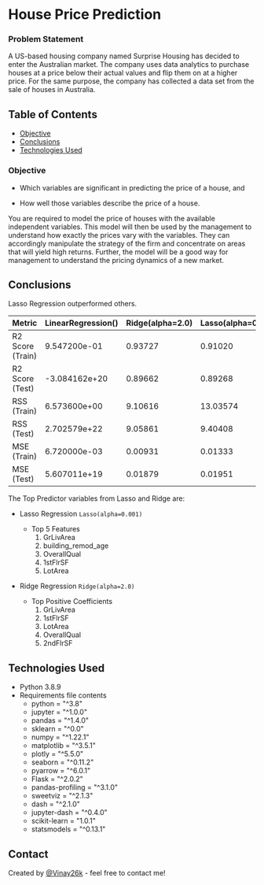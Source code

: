 # House Price Prediction
### Problem Statement
A US-based housing company named Surprise Housing has decided to enter the Australian market. The company uses data analytics to purchase houses at a price below their actual values and flip them on at a higher price. For the same purpose, the company has collected a data set from the sale of houses in Australia.


## Table of Contents
* [Objective](#objective)
* [Conclusions](#conclusions)
* [Technologies Used](#technologies-used)

<!-- You can include any other section that is pertinent to your problem -->

### Objective

* Which variables are significant in predicting the price of a house, and

* How well those variables describe the price of a house.

You are required to model the price of houses with the available independent variables. This model will then be used by the management to understand how exactly the prices vary with the variables. They can accordingly manipulate the strategy of the firm and concentrate on areas that will yield high returns. Further, the model will be a good way for management to understand the pricing dynamics of a new market.


## Conclusions
Lasso Regression outperformed others.

| Metric           | LinearRegression() | Ridge(alpha=2.0) | Lasso(alpha=0.001) |
| :--------------- | :----------------- | :--------------- | ------------------ |
| R2 Score (Train) | 9.547200e-01       | 0.93727          | 0.91020            |
| R2 Score (Test)  | -3.084162e+20      | 0.89662          | 0.89268            |
| RSS (Train)      | 6.573600e+00       | 9.10616          | 13.03574           |
| RSS (Test)       | 2.702579e+22       | 9.05861          | 9.40408            |
| MSE (Train)      | 6.720000e-03       | 0.00931          | 0.01333            |
| MSE (Test)       | 5.607011e+19       | 0.01879          | 0.01951            |

The Top Predictor variables from Lasso and Ridge are:
  - Lasso Regression `Lasso(alpha=0.001)`
    - Top 5 Features
      1. GrLivArea
      2. building_remod_age
      3. OverallQual
      4. 1stFlrSF
      5. LotArea
   
- Ridge Regression `Ridge(alpha=2.0)`
    - Top Positive Coefficients
        1. GrLivArea
        2. 1stFlrSF
        3. LotArea
        4. OverallQual
        5. 2ndFlrSF


<!-- You don't have to answer all the questions - just the ones relevant to your project. -->


## Technologies Used
- Python 3.8.9
- Requirements file contents
  - python = "^3.8"
  - jupyter = "^1.0.0"
  - pandas = "^1.4.0"
  - sklearn = "^0.0"
  - numpy = "^1.22.1"
  - matplotlib = "^3.5.1"
  - plotly = "^5.5.0"
  - seaborn = "^0.11.2"
  - pyarrow = "^6.0.1"
  - Flask = "^2.0.2"
  - pandas-profiling = "^3.1.0"
  - sweetviz = "^2.1.3"
  - dash = "^2.1.0"
  - jupyter-dash = "^0.4.0"
  - scikit-learn = "1.0.1"
  - statsmodels = "^0.13.1"

<!-- As the libraries versions keep on changing, it is recommended to mention the version of library used in this project -->



## Contact
Created by [@Vinay26k](https://github.com/Vinay26k) - feel free to contact me!


<!-- Optional -->
<!-- ## License -->
<!-- This project is open source and available under the [... License](). -->

<!-- You don't have to include all sections - just the one's relevant to your project -->
